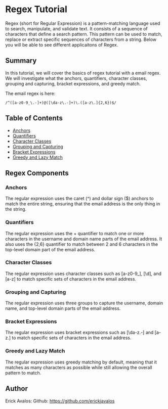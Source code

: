 # Regex Tutorial

Regex (short for Regular Expression) is a pattern-matching language used to search, manipulate, and validate text. It consists of a sequence of characters that define a search pattern. This pattern can be used to match, replace or extract specific sequences of characters from a string. Below you will be able to see different applicaitons of Regex. 

## Summary

In this tutorial, we will cover the basics of regex tutorial with a email regex. We will investigate what the anchors, quantifiers, character classes, grouping and capturing, bracket expressions, and greedy match.

The email regex is here:

```
/^([a-z0-9_\.-]+)@([\da-z\.-]+)\.([a-z\.]{2,6})$/
```

## Table of Contents

- [Anchors](#anchors)
- [Quantifiers](#quantifiers)
- [Character Classes](#character-classes)
- [Grouping and Capturing](#grouping-and-capturing)
- [Bracket Expressions](#bracket-expressions)
- [Greedy and Lazy Match](#greedy-and-lazy-match)

## Regex Components

### Anchors

The regular expression uses the caret (^) and dollar sign ($) anchors to match the entire string, ensuring that the email address is the only thing in the string.

### Quantifiers

The regular expression uses the + quantifier to match one or more characters in the username and domain name parts of the email address. It also uses the {2,6} quantifier to match between 2 and 6 characters in the top-level domain part of the email address.

### Character Classes

The regular expression uses character classes such as [a-z0-9_], [\d], and [a-z] to match specific sets of characters in the email address.

### Grouping and Capturing

The regular expression uses three groups to capture the username, domain name, and top-level domain parts of the email address.

### Bracket Expressions

The regular expression uses bracket expressions such as [\da-z\.-] and [a-z\.] to match specific sets of characters in the email address.

### Greedy and Lazy Match

The regular expression uses greedy matching by default, meaning that it matches as many characters as possible while still allowing the overall pattern to match.

## Author

Erick Avalos: Github: https://github.com/erickjavalos